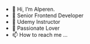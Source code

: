 - 👋  Hi, I’m Alperen.
- 👀  Senior Frontend Developer
- 🌱  Udemy Instructor
- 💞️  Passionate Lover
- 📫  How to reach me ...

<!---
iamalperen/iamalperen is a ✨ special ✨ repository because its `README.md` (this file) appears on your GitHub profile.
You can click the Preview link to take a look at your changes.
--->
